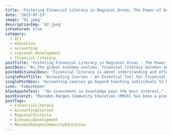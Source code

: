```yaml
---
title: 'Fostering Financial Literacy in Regional Areas: The Power of Accounting Courses'
date: '2023-07-23'
image: '01.jpeg'
descriptionImg: '02.jpeg'
isFeatured: true
category:
  - all
  - education
  - accounting
  - regional-development
  - financial-literacy
postTitle: 'Fostering Financial Literacy in Regional Areas - The Power of Accounting Courses'
postDesc: "As the global economy evolves, financial literacy becomes an increasingly critical skill. However, in many regional areas, there is a noticeable gap in financial literacy. Accounting courses can play a vital role in addressing this gap, equipping individuals with the necessary knowledge and skills to make informed financial decisions."
postAdditionalDesc: "Financial literacy is about understanding and effectively using various financial skills, including personal financial management, budgeting, and investing. In today’s economic climate, these skills are more important than ever. Particularly in regional areas, where economic opportunities can be scarce, having a solid understanding of financial principles can make all the difference."
singlePostTitle: 'Accounting Courses - An Essential Tool for Financial Literacy'
singlePostDesc: "Accounting courses go beyond teaching individuals to balance books. They offer deep insights into the financial world, empowering people to understand and interpret financial statements, assess financial risks, and make sound financial decisions. By offering accounting courses, educational institutions in regional areas can help improve the economic outlook of their communities."
icon: 'FaBookOpen'
blockquoteText: '"An investment in knowledge pays the best interest." - Benjamin Franklin'
postExcerpt: "Macedon Ranges Community Education (MRCE) has been a pioneer in this area, offering a range of accounting courses designed to suit various skill levels. From introductory courses for those new to finance, to advanced classes for individuals seeking to enhance their skills, MRCE's inclusive approach to education ensures that everyone has the opportunity to learn and grow."
postTags:
  - FinancialLiteracy
  - AccountingCourses
  - RegionalVictoria
  - EconomicDevelopment
  - MacedonRangesCommunityEducation
---
```

